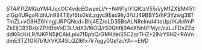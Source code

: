 $START$tZMGuYM4JqcOC4vdcEGwpeLV++N491ylYlQlCzV55/i/yMfZXBM451lzIGg4URgoRldhUn984TEyf6ts0ktLzqyc9Eex9liy3/UJ49BBY5/hP3Yzwg3BTTmZL+vG8HZ6hIngjURPQNcd+Bhj4EZ/oLD35BsALN8elmd4iteUp/tKJkWnPZkEljC83BxbIZP/tBbVxD3LUdX3/l6GQ/rS0Qhfij9AeXNn0FMyc/czLJFDxZZqddKGcKrLR/fJKPN5jtCAkLpiu7fBpbQrGMKdeiS5C2qrTHZ+2INrY9H2+RAVndmE3TZ1GR7b1UrVKX4SLQZl6fx7lr7qgy0Ge1zcYA==$END$